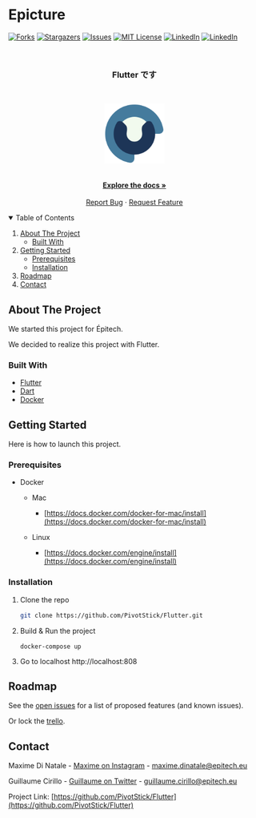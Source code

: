 # Epicture

[![Forks][forks-shield]][forks-url]
[![Stargazers][stars-shield]][stars-url]
[![Issues][issues-shield]][issues-url]
[![MIT License][license-shield]][license-url]
[![LinkedIn][linkedin-shield1]][linkedin-url1]
[![LinkedIn][linkedin-shield2]][linkedin-url2]

<!-- PROJECT LOGO -->
<br />
  <h3 align="center">Flutter です</h3>
  <br/>
<p align="center">
  <a href="https://github.com/PivotStick/Flutter">
    <img src="images/flutterDesu.svg" alt="Logo" width="120" height="120">
  </a>
  <p align="center">
    <br />
    <a href="https://github.com/PivotStick/Flutter"><strong>Explore the docs »</strong></a>
    <br />
    <br />
    <a href="https://github.com/PivotStick/Flutter/issues">Report Bug</a>
    ·
    <a href="https://github.com/PivotStick/Flutter/issues">Request Feature</a>
  </p>
</p>

<!-- TABLE OF CONTENTS -->
<details open="open">
  <summary>Table of Contents</summary>
  <ol>
    <li>
      <a href="#about-the-project">About The Project</a>
      <ul>
        <li><a href="#built-with">Built With</a></li>
      </ul>
    </li>
    <li>
      <a href="#getting-started">Getting Started</a>
      <ul>
        <li><a href="#prerequisites">Prerequisites</a></li>
        <li><a href="#installation">Installation</a></li>
      </ul>
    </li>
    <li><a href="#roadmap">Roadmap</a></li>
    <li><a href="#contact">Contact</a></li>
  </ol>
</details>

<!-- ABOUT THE PROJECT -->

## About The Project

We started this project for Épitech.

We decided to realize this project with Flutter.

### Built With

- [Flutter](https://flutter.dev)
- [Dart](https://dart.dev)
- [Docker](https://www.docker.com)

<!-- GETTING STARTED -->

## Getting Started

Here is how to launch this project.

### Prerequisites

- Docker

  - Mac

    - [https://docs.docker.com/docker-for-mac/install](https://docs.docker.com/docker-for-mac/install)

  - Linux

    - [https://docs.docker.com/engine/install](https://docs.docker.com/engine/install)

### Installation

1. Clone the repo
   ```sh
   git clone https://github.com/PivotStick/Flutter.git
   ```
2. Build & Run the project
   ```docker
   docker-compose up
   ```
3. Go to localhost
   http://localhost:808

<!-- ROADMAP -->

## Roadmap

See the [open issues](https://github.com/PivotStick/Flutter/issues) for a list of proposed features (and known issues).

Or lock the [trello](https://trello.com/b/mrTZBH0k/flutter%E3%81%A7%E3%81%99).

<!-- CONTACT -->

## Contact

Maxime Di Natale - [Maxime on Instagram](https://www.instagram.com/pivotass/?hl=fr) - maxime.dinatale@epitech.eu

Guillaume Cirillo - [Guillaume on Twitter](https://twitter.com/CirilloGuillau1) - guillaume.cirillo@epitech.eu

Project Link: [https://github.com/PivotStick/Flutter](https://github.com/PivotStick/Flutter)

<!-- MARKDOWN LINKS & IMAGES -->
<!-- https://www.markdownguide.org/basic-syntax/#reference-style-links -->

[forks-shield]: https://img.shields.io/github/forks/PivotStick/Flutter?style=for-the-badge
[forks-url]: https://github.com/PivotStick/Flutter/network/members
[stars-shield]: https://img.shields.io/github/stars/PivotStick/Flutter?style=for-the-badge
[stars-url]: https://github.com/PivotStick/Flutter/stargazers
[issues-shield]: https://img.shields.io/github/issues/PivotStick/Flutter?style=for-the-badge
[issues-url]: https://github.com/PivotStick/Flutter/issues
[license-shield]: https://img.shields.io/github/license/othneildrew/Best-README-Template.svg?style=for-the-badge
[license-url]: https://github.com/PivotStick/Flutter/blob/master/LICENSE.txt
[linkedin-shield1]: https://img.shields.io/badge/-LinkedIn-black.svg?style=for-the-badge&logo=linkedin&colorB=555&label=Maxime
[linkedin-shield2]: https://img.shields.io/badge/-LinkedIn-black.svg?style=for-the-badge&logo=linkedin&colorB=555&label=Guillaume
[linkedin-url1]: https://www.linkedin.com/in/maxime-di-natale-168513193/
[linkedin-url2]: https://www.linkedin.com/in/guillaume-cirillo-99a0ba193/
